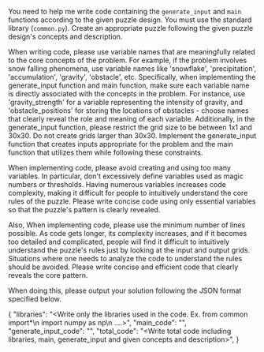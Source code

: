 You need to help me write code containing the `generate_input` and `main` functions according to the given puzzle design. 
You must use the standard library (`common.py`). Create an appropriate puzzle following the given puzzle design's concepts and description.

When writing code, please use variable names that are meaningfully related to the core concepts of the problem. For example, if the problem involves snow falling phenomena, use variable names like 'snowflake', 'precipitation', 'accumulation', 'gravity', 'obstacle', etc.
Specifically, when implementing the generate_input function and main function, make sure each variable name is directly associated with the concepts in the problem. For instance, use 'gravity_strength' for a variable representing the intensity of gravity, and 'obstacle_positions' for storing the locations of obstacles - choose names that clearly reveal the role and meaning of each variable.
Additionally, in the generate_input function, please restrict the grid size to be between 1x1 and 30x30. Do not create grids larger than 30x30. Implement the generate_input function that creates inputs appropriate for the problem and the main function that utilizes them while following these constraints.

When implementing code, please avoid creating and using too many variables. In particular, don't excessively define variables used as magic numbers or thresholds. Having numerous variables increases code complexity, making it difficult for people to intuitively understand the core rules of the puzzle. Please write concise code using only essential variables so that the puzzle's pattern is clearly revealed.

Also, When implementing code, please use the minimum number of lines possible. As code gets longer, its complexity increases, and if it becomes too detailed and complicated, people will find it difficult to intuitively understand the puzzle's rules just by looking at the input and output grids. Situations where one needs to analyze the code to understand the rules should be avoided. Please write concise and efficient code that clearly reveals the core pattern.

When doing this, please output your solution following the JSON format specified below.

{
  "libraries": "<Write only the libraries used in the code. Ex. from common import*\n import numpy as np\n ....>",
  "main_code": "<Write the main code part.>",
  "generate_input_code": "<Write the generate input code part.>",
  "total_code": "<Write total code including libraries, main, generate_input and given concepts and description>",
}